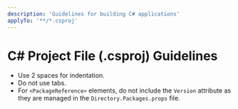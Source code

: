 ```yaml
---
description: 'Guidelines for building C# applications'
applyTo: '**/*.csproj'
---
```


# C# Project File (.csproj) Guidelines

- Use 2 spaces for indentation.
- Do not use tabs.
- For `<PackageReference>` elements, do not include the `Version` attribute
  as they are managed in the `Directory.Packages.props` file.